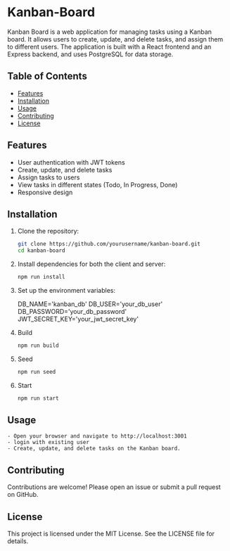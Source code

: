 # Kanban-Board

Kanban Board is a web application for managing tasks using a Kanban board. It allows users to create, update, and delete tasks, and assign them to different users. The application is built with a React frontend and an Express backend, and uses PostgreSQL for data storage.

## Table of Contents

- [Features](#features)
- [Installation](#installation)
- [Usage](#usage)
- [Contributing](#contributing)
- [License](#license)

## Features

- User authentication with JWT tokens
- Create, update, and delete tasks
- Assign tasks to users
- View tasks in different states (Todo, In Progress, Done)
- Responsive design

## Installation

1. Clone the repository:

   ```sh
   git clone https://github.com/yourusername/kanban-board.git
   cd kanban-board

2. Install dependencies for both the client and server:

    ```sh
    npm run install

3. Set up the environment variables:

    DB_NAME='kanban_db' 
    DB_USER='your_db_user' 
    DB_PASSWORD='your_db_password' 
    JWT_SECRET_KEY='your_jwt_secret_key'

4. Build 

    ```sh
    npm run build 

5. Seed

    ```sh 
    npm run seed

6. Start

    ```sh
    npm run start    

## Usage 

    - Open your browser and navigate to http://localhost:3001
    - login with existing user
    - Create, update, and delete tasks on the Kanban board.

## Contributing

Contributions are welcome! Please open an issue or submit a pull request on GitHub.

## License
This project is licensed under the MIT License. See the LICENSE file for details.



